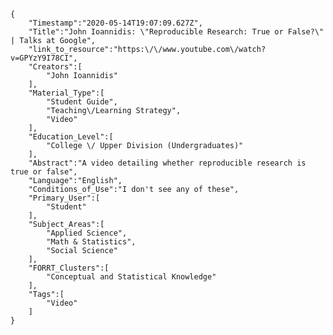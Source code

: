 
    {
        "Timestamp":"2020-05-14T19:07:09.627Z",
        "Title":"John Ioannidis: \"Reproducible Research: True or False?\" | Talks at Google",
        "link_to_resource":"https:\/\/www.youtube.com\/watch?v=GPYzY9I78CI",
        "Creators":[
            "John Ioannidis"
        ],
        "Material_Type":[
            "Student Guide",
            "Teaching\/Learning Strategy",
            "Video"
        ],
        "Education_Level":[
            "College \/ Upper Division (Undergraduates)"
        ],
        "Abstract":"A video detailing whether reproducible research is true or false",
        "Language":"English",
        "Conditions_of_Use":"I don't see any of these",
        "Primary_User":[
            "Student"
        ],
        "Subject_Areas":[
            "Applied Science",
            "Math & Statistics",
            "Social Science"
        ],
        "FORRT_Clusters":[
            "Conceptual and Statistical Knowledge"
        ],
        "Tags":[
            "Video"
        ]
    }
